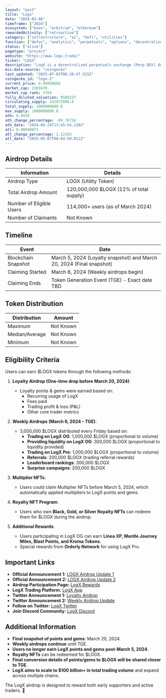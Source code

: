 ```yaml
---
layout: "post"
title: "Logx"
date: "2024-03-06"
timeframe: ["2024"]
ecosystem: ["base", "arbitrum", "ethereum"]
rewardedActivity: ["retroactive"]
category: ["infrastructure", "ai", "defi", "utilities"]
function: ["defai", "analytics", "perpetuals", "options", "decentralized-finance"]
status: ["alive"]
pagetype: "project"
website: "https://www.logx.trade/"
ticker: "LOGX"
description: "LogX is a decentralized perpetuals exchange (Perp DEX) designed for efficient, on-chain perpetual contract trading with deep liquidity and robust trading infrastructure."
mis-data-source: "coingecko"
last_updated: "2025-07-03T06:28:47.525Z"
coingecko_id: "logx-2"
current_price: 0.00950668
market_cap: 2301678
market_cap_rank: 2764
fully_diluted_valuation: 9508237
circulating_supply: 242072000.0
total_supply: 1000000000.0
max_supply: 1000000000.0
ath: 0.0929
ath_change_percentage: -89.76734
ath_date: "2024-09-24T13:45:54.210Z"
atl: 0.00940073
atl_change_percentage: 1.12103
atl_date: "2025-05-07T08:04:50.011Z"
---
```


## Airdrop Details

| Information              | Details                                 |
| ------------------------ | --------------------------------------- |
| Airdrop Type             | LOGX (Utility Token)                    |
| Total Airdrop Amount     | 120,000,000 $LOGX (12% of total supply) |
| Number of Eligible Users | 114,000+ users (as of March 2024)       |
| Number of Claimants      | Not Known                               |

## Timeline

| Event               | Date                                                                 |
| ------------------- | -------------------------------------------------------------------- |
| Blockchain Snapshot | March 5, 2024 (Loyalty snapshot) and March 20, 2024 (Final snapshot) |
| Claiming Started    | March 6, 2024 (Weekly airdrops begin)                                |
| Claiming Ends       | Token Generation Event (TGE) - Exact date TBD                        |

## Token Distribution

| Distribution   | Amount    |
| -------------- | --------- |
| Maximum        | Not Known |
| Median/Average | Not Known |
| Minimum        | Not Known |

## Eligibility Criteria

Users can earn $LOGX tokens through the following methods:

1. **Loyalty Airdrop (One-time drop before March 20, 2024)**:

   - Loyalty points & gems were earned based on:
     - Recurring usage of LogX
     - Fees paid
     - Trading profit & loss (P&L)
     - Other core trader metrics

2. **Weekly Airdrops (March 6, 2024 – TGE)**:

   - 3,000,000 $LOGX distributed every Friday based on:
     - **Trading on LogX OG**: 1,000,000 $LOGX (proportional to volume)
     - **Providing liquidity on LogX OG**: 300,000 $LOGX (proportional to liquidity provided)
     - **Trading on LogX Pro**: 1,000,000 $LOGX (proportional to volume)
     - **Referrals**: 200,000 $LOGX (trading referral rewards)
     - **Leaderboard rankings**: 300,000 $LOGX
     - **Surprise campaigns**: 200,000 $LOGX

3. **Multiplier NFTs**:

   - Users could claim Multiplier NFTs before March 5, 2024, which automatically applied multipliers to LogX points and gems.

4. **Royalty NFT Program**:

   - Users who own **Black, Gold, or Silver Royalty NFTs** can redeem them for $LOGX during the airdrop.

5. **Additional Rewards**:
   - Users participating in LogX OG can earn **Linea XP, Mantle Journey Miles, Blast Points, and Kroma Tokens**.
   - Special rewards from **Orderly Network** for using LogX Pro.

## Important Links

- **Official Announcement 1:** [LOGX Airdrop Update 1](https://logxtrade.substack.com/p/logx-airdrop-update-1)
- **Official Announcement 2:** [LOGX Airdrop Update 2](https://logxtrade.substack.com/p/logx-airdrop-update-2-road-to-tge)
- **Airdrop Participation Page:** [LogX Rewards](https://pro.logx.trade/rewards)
- **LogX Trading Platform:** [LogX App](https://app.logx.trade/airdrop)
- **Twitter Announcement 1:** [Loyalty Airdrop](https://x.com/LogX_trade/status/1761045734584144165)
- **Twitter Announcement 2:** [Weekly Airdrop Update](https://x.com/LogX_trade/status/1771095225332858914)
- **Follow on Twitter:** [LogX Twitter](https://twitter.com/LogX_trade)
- **Join Discord Community:** [LogX Discord](https://discord.gg/logx)

## Additional Information

- **Final snapshot of points and gems**: March 20, 2024.
- **Weekly airdrops continue** until TGE.
- **Users no longer earn LogX points and gems post-March 5, 2024**.
- **Royalty NFTs** can be redeemed for $LOGX.
- **Final conversion details of points/gems to $LOGX will be shared closer to TGE**.
- **LogX aims to scale to $100 billion+ in total trading volume** and expand across multiple chains.

The LogX airdrop is designed to reward both early supporters and active traders. 🚀